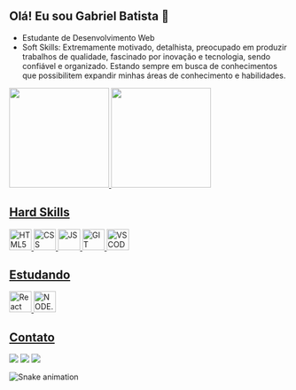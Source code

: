 ## Olá! Eu sou Gabriel Batista 👋
+ Estudante de Desenvolvimento Web
+ Soft Skills: Extremamente motivado, detalhista, preocupado em produzir trabalhos de qualidade, fascinado por inovação e tecnologia, sendo confiável e organizado. Estando sempre em busca de conhecimentos que possibilitem expandir minhas áreas de conhecimento e habilidades.

<div>
  <a href="https://github.com/babalasvr">
    <img height="180em" src="https://github-readme-stats.vercel.app/api?username=babalasvr&show_icons=true&theme=dark&include_all_commits=true&count_private=true"/>
  <img height="180em" src="https://github-readme-stats.vercel.app/api/top-langs/?username=babalasvr&layout=compact&langs_count=7&theme=highcontrast"/>
</div>

## Hard Skills
<div style = "display: Inline_block">
  <img height = "38" width = "40" alt= "HTML5" src="https://cdn.jsdelivr.net/gh/devicons/devicon/icons/html5/html5-original.svg" />  
  <img height = "38" width = "40" alt= "CSS" src="https://cdn.jsdelivr.net/gh/devicons/devicon/icons/css3/css3-original.svg" />
  <img height = "38" width = "40" alt= "JS" src="https://cdn.jsdelivr.net/gh/devicons/devicon/icons/javascript/javascript-original.svg" />
  <img height = "38" width = "40" alt= "GIT" src="https://cdn.jsdelivr.net/gh/devicons/devicon/icons/git/git-original.svg" />
  <img height = "38" width = "40" alt= "VSCODE" src="https://cdn.jsdelivr.net/gh/devicons/devicon/icons/vscode/vscode-original.svg" />
  
</div>

## Estudando
<div style = "display: inline_block">
  <img height = "38" width = "40" alt = "React" src="https://cdn.jsdelivr.net/gh/devicons/devicon/icons/react/react-original.svg" />
  <img height = "38" width = "40" alt = "NODE.JS" src="https://cdn.jsdelivr.net/gh/devicons/devicon/icons/nodejs/nodejs-original.svg" />
</div>

## Contato
<div>
  <a href="https://instagram.com/babalasvr" target="_blank"><img src="https://img.shields.io/badge/-Instagram-%23E4405F?style=for-the-badge&logo=instagram&logoColor=white" target="_blank"></a>
  <a href = "mailto:21501270@aluno.cotemig.com.br"><img src="https://img.shields.io/badge/-Gmail-%23333?style=for-the-badge&logo=gmail&logoColor=white" target="_blank"></a>
  <a href="https://www.linkedin.com/in/gabriel-henrique-soares-batista-144559240" target="_blank"><img src="https://img.shields.io/badge/-LinkedIn-%230077B5?style=for-the-badge&logo=linkedin&logoColor=white" target="_blank"></a> 
</div>

![Snake animation](https://github.com/babalasvr/babalasvr/blob/output/github-contribution-grid-snake.svg)

<!--
**babalasvr/babalasvr** is a ✨ _special_ ✨ repository because its `README.md` (this file) appears on your GitHub profile.

Here are some ideas to get you started:

- 🔭 I’m currently working on ...
- 🌱 I’m currently learning ...
- 👯 I’m looking to collaborate on ...
- 🤔 I’m looking for help with ...
- 💬 Ask me about ...
- 📫 How to reach me: ...
- 😄 Pronouns: ...
- ⚡ Fun fact: ...
-->
